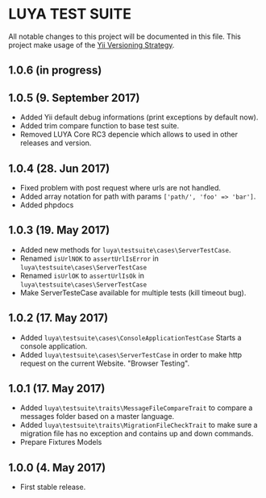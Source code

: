 LUYA TEST SUITE
===

All notable changes to this project will be documented in this file. This project make usage of the [Yii Versioning Strategy](https://github.com/yiisoft/yii2/blob/master/docs/internals/versions.md).

1.0.6 (in progress)
-------------------

1.0.5 (9. September 2017)
-------------------
+ Added Yii default debug informations (print exceptions by default now).
+ Added trim compare function to base test suite.
+ Removed LUYA Core RC3 depencie which allows to used in other releases and version.

1.0.4 (28. Jun 2017)
-------------------
+ Fixed problem with post request where urls are not handled.
+ Added array notation for path with params `['path/', 'foo' => 'bar']`.
+ Added phpdocs

1.0.3 (19. May 2017)
-------------------

+ Added new methods for `luya\testsuite\cases\ServerTestCase`.
+ Renamed `isUrlNOK` to `assertUrlIsError` in `luya\testsuite\cases\ServerTestCase`
+ Renamed `isUrlOK` to `assertUrlIsOk` in `luya\testsuite\cases\ServerTestCase`
+ Make ServerTesteCase available for multiple tests (kill timeout bug).

1.0.2 (17. May 2017)
------------------

+ Added `luya\testsuite\cases\ConsoleApplicationTestCase` Starts a console application.
+ Added `luya\testsuite\cases\ServerTestCase` in order to make http request on the current Website. "Browser Testing".

1.0.1 (17. May 2017)
-------------------

+ Added `luya\testsuite\traits\MessageFileCompareTrait` to compare a messages folder based on a master language.
+ Added `luya\testsuite\traits\MigrationFileCheckTrait` to make sure a migration file has no exception and contains up and down commands.
+ Prepare Fixtures Models

1.0.0 (4. May 2017)
----------------------

+ First stable release.
